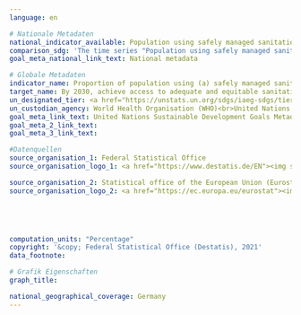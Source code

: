 ```yaml
---
language: en    

# Nationale Metadaten    
national_indicator_available: Population using safely managed sanitation services<br>Population with a bathtub or a shower    
comparison_sdg: 'The time series "Population using safely managed sanitation services" is compliant with the global metadata. The time series "Population with a bathtub or a shower" does not measure explicitly if households have access to a hand-washing facility.'    
goal_meta_national_link_text: National metadata    

# Globale Metadaten    
indicator_name: Proportion of population using (a) safely managed sanitation services and (b) a hand-washing facility with soap and water    
target_name: By 2030, achieve access to adequate and equitable sanitation and hygiene for all and end open defecation, paying special attention to the needs of women and girls and those in vulnerable situations    
un_designated_tier: <a href="https://unstats.un.org/sdgs/iaeg-sdgs/tier-classification/" title="Click here for more information on the UN tier classification.">Tier II</a>    
un_custodian_agency: World Health Organisation (WHO)<br>United Nations International Children's Emergency Fund (UNICEF)    
goal_meta_link_text: United Nations Sustainable Development Goals Metadata    
goal_meta_2_link_text:     
goal_meta_3_link_text:     

#Datenquellen
source_organisation_1: Federal Statistical Office
source_organisation_logo_1: <a href="https://www.destatis.de/EN"><img src="https://g205sdgs.github.io/sdg-indicators/public/OrgImgEn/destatis.png" alt="Logo destatis" style="height:60px; width:148px" /></a>

source_organisation_2: Statistical office of the European Union (Eurostat)
source_organisation_logo_2: <a href="https://ec.europa.eu/eurostat"><img src="https://g205sdgs.github.io/sdg-indicators/public/OrgImgEn/eurostat.png" alt="Logo eurostat" style="height:60px; width:148px" /></a>




    
computation_units: "Percentage"    
copyright: '&copy; Federal Statistical Office (Destatis), 2021'    
data_footnote:     

# Grafik Eigenschaften    
graph_title:     

national_geographical_coverage: Germany    
---
```


<span></span>